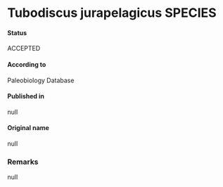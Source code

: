 Tubodiscus jurapelagicus SPECIES
=======

#### Status
ACCEPTED

#### According to
Paleobiology Database

#### Published in
null

#### Original name
null

### Remarks
null